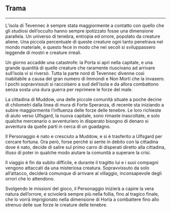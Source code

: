 ## Trama

---

L’isola di Tevennec è sempre stata maggiormente a contatto con quello che gli studiosi dell’occulto hanno sempre ipotizzato fosse una dimensione parallela. Un universo di tenebra, entropia ed orrore, popolato da creature aliene. Una piccola percentuale di queste creature ogni tanto penetrava nel mondo materiale, e questo fece in modo che nei secoli si sviluppassero leggende di mostri e creature irreali.

Un giorno accadde una catastrofe: la Porta si aprì nella capitale, e una grande quantità di quelle creature che raramente riuscivano ad arrivare sull’isola vi si riversò. Tutta la parte nord di Tevennec divenne così inabitabile a causa del gran numero di Immondi e Non Morti che la invasero. I pochi sopravvissuti si raccolsero a sud dell’isola e da allora combattono senza sosta una dura guerra per reprimere le forze del male.

La cittadina di Muddow, una delle piccole comunità situate a poche decine di chilometri dalla linea di mura di Forte Speranza, di recente sta iniziando a subire maggiormente l’influenza delle forze delle tenebre. Le loro richieste di aiuto verso Ulfsgard, la nuova capitale, sono rimaste inascoltate, e solo qualche mercenario o avventuriero in disperato bisogno di denaro si avventura da quelle parti in cerca di un guadagno.

Il Personaggio è nato e cresciuto a Muddow, e si è trasferito a Ulfsgard per cercare fortuna. Ora però, forse perché si sente in debito con la cittadina dove è nato, decide di salire sul primo carro di disperati diretto alla cittadina, illuso di poter in qualche modo aiutare la comunità a superare la crisi.

Il viaggio è fin da subito difficile, e durante il tragitto lui e i suoi compagni vengono attaccati da una misteriosa creatura. Sopravvissuto da solo all’attacco, deciderà comunque di arrivare al villaggio, inconsapevole degli orrori che lo attendono.

Svolgendo le missioni del gioco, il Personaggio inizierà a capire la vera natura dell’orrore, e scivolerà sempre più nella follia, fino al tragico finale, che lo vorrà imprigionato nella dimensione di Horla a combattere fino allo strenuo delle sue forze le creature delle tenebre.